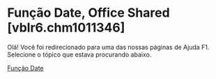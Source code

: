 
# Função Date, Office Shared [vblr6.chm1011346]

Olá! Você foi redirecionado para uma das nossas páginas de Ajuda F1. Selecione o tópico que estava procurando abaixo.

[Função Date](http://msdn.microsoft.com/library/8afd02c8-c5b5-f8f3-ff8e-9a2ac0ea94b9%28Office.15%29.aspx)
